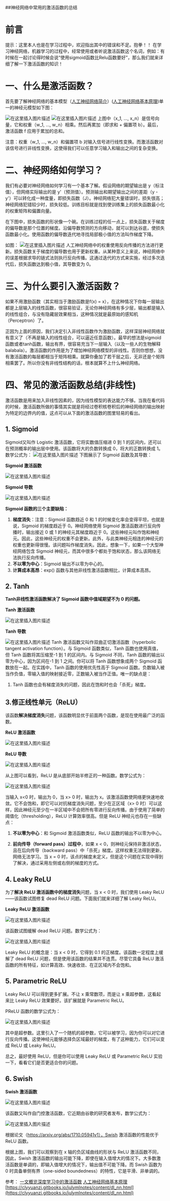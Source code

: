 ##神经网络中常用的激活函数的总结
# 前言

提示：这里本人也是在学习过程中，欢迎指出其中的错误和不足。抱拳！！
在学习神经网络，机器学习的过程中，经常使用或者听说激活函数这个名词，例如：有时候在一起讨论得时候会说“使用sigmoid函数比Relu函数要好”，那么我们就来详细了解一下激活函数的知识！


# 一、什么是激活函数？
首先要了解神经网络的基本模型（[人工神经网络简介](https://clyyuanzi.gitbooks.io/julymlnotes/content/dl_nn.html)）([人工神经网络基本原理](https://blog.csdn.net/tyhj_sf/article/details/54134210))单一的神经元模型如下图：

![在这里插入图片描述](https://img-blog.csdnimg.cn/20201116093952938.png?x-oss-process=image/watermark,type_ZmFuZ3poZW5naGVpdGk,shadow_10,text_aHR0cHM6Ly9ibG9nLmNzZG4ubmV0L3dlaXhpbl80NTA3MjgxMA==,size_16,color_FFFFFF,t_70#pic_center)
![在这里插入图片描述](https://img-blog.csdnimg.cn/20201116094353506.png?x-oss-process=image/watermark,type_ZmFuZ3poZW5naGVpdGk,shadow_10,text_aHR0cHM6Ly9ibG9nLmNzZG4ubmV0L3dlaXhpbl80NTA3MjgxMA==,size_16,color_FFFFFF,t_70#pic_center)
上图中（x_1, ..., x_n）是信号向量，它和权重（w_1, ..., w_n）相乘。然后再累加（即求和 + 偏置项 b）。最后，激活函数 f 应用于累加的总和。

注意：权重（w_1, ..., w_n）和偏置项 b 对输入信号进行线性变换。而激活函数对该信号进行非线性变换，这使得我们可以任意学习输入和输出之间的复杂变换。


# 二、神经网络如何学习？
我们有必要对神经网络如何学习有一个基本了解。假设网络的期望输出是 y（标注值），但网络实际输出的是 y'（预测值）。预测输出和期望输出之间的差距（y - y'）可以转化成一种度量，即损失函数（J）。神经网络犯大量错误时，损失很高；神经网络犯错较少时，损失较低。训练目标就是找到使训练集上的损失函数最小化的权重矩阵和偏置向量。

在下图中，损失函数的形状像一个碗。在训练过程的任一点上，损失函数关于梯度的偏导数是那个位置的梯度。沿偏导数预测的方向移动，就可以到达谷底，使损失函数最小化。使用函数的偏导数迭代地寻找局部极小值的方法叫作梯度下降。

如图：
![在这里插入图片描述](https://img-blog.csdnimg.cn/20201116094630301.png?x-oss-process=image/watermark,type_ZmFuZ3poZW5naGVpdGk,shadow_10,text_aHR0cHM6Ly9ibG9nLmNzZG4ubmV0L3dlaXhpbl80NTA3MjgxMA==,size_16,color_FFFFFF,t_70#pic_center)
人工神经网络中的权重使用反向传播的方法进行更新。损失函数关于梯度的偏导数也用于更新权重。从某种意义上来说，神经网络中的误差根据求导的链式法则执行反向传播。这通过迭代的方式来实施，经过多次迭代后，损失函数达到极小值，其导数变为 0。

# 三、为什么要引入激活函数？
如果不用激励函数（其实相当于激励函数是f(x) = x），在这种情况下你每一层输出都是上层输入的线性函数，很容易验证，无论你神经网络有多少层，输出都是输入的线性组合，与没有隐藏层效果相当，这种情况就是最原始的感知机（Perceptron）了。

正因为上面的原因，我们决定引入非线性函数作为激励函数，这样深层神经网络就有意义了（不再是输入的线性组合，可以逼近任意函数）。最早的想法是sigmoid函数或者tanh函数，输出有界，很容易充当下一层输入（以及一些人的生物解释balabala）。激活函数的作用是为了增加神经网络模型的非线性。否则你想想，没有激活函数的每层都相当于矩阵相乘。就算你叠加了若干层之后，无非还是个矩阵相乘罢了。所以你没有非线性结构的话，根本就算不上什么神经网络。

# 四、常见的激活函数总结(非线性)
激活函数是用来加入非线性因素的，因为线性模型的表达能力不够。当我在看代码的时候，激活函数所做的事情其实就是将经过卷积核卷积后的神经网络的输出映射为特定的边界内的值，这点可以从下面的激活函数的图里轻易的看出。

## 1. Sigmoid
Sigmoid又叫作 Logistic 激活函数，它将实数值压缩进 0 到 1 的区间内，还可以在预测概率的输出层中使用。该函数将大的负数转换成 0，将大的正数转换成 1。数学公式为：
![在这里插入图片描述](https://img-blog.csdnimg.cn/20201116095517200.png#pic_center)
下图展示了 Sigmoid 函数及其导数：

**Sigmoid 激活函数**

![在这里插入图片描述](https://img-blog.csdnimg.cn/20201116095600507.png?x-oss-process=image/watermark,type_ZmFuZ3poZW5naGVpdGk,shadow_10,text_aHR0cHM6Ly9ibG9nLmNzZG4ubmV0L3dlaXhpbl80NTA3MjgxMA==,size_16,color_FFFFFF,t_70#pic_center)

**Sigmoid 导数**

![在这里插入图片描述](https://img-blog.csdnimg.cn/20201116095727976.png?x-oss-process=image/watermark,type_ZmFuZ3poZW5naGVpdGk,shadow_10,text_aHR0cHM6Ly9ibG9nLmNzZG4ubmV0L3dlaXhpbl80NTA3MjgxMA==,size_16,color_FFFFFF,t_70#pic_center)

**Sigmoid 函数的三个主要缺陷：**
1. **梯度消失**：注意：Sigmoid 函数趋近 0 和 1 的时候变化率会变得平坦，也就是说，Sigmoid 的梯度趋近于 0。神经网络使用 Sigmoid 激活函数进行反向传播时，输出接近 0 或 1 的神经元其梯度趋近于 0。这些神经元叫作饱和神经元。因此，这些神经元的权重不会更新。此外，与此类神经元相连的神经元的权重也更新得很慢。该问题叫作梯度消失。因此，想象一下，如果一个大型神经网络包含 Sigmoid 神经元，而其中很多个都处于饱和状态，那么该网络无法执行反向传播。
 2. **不以零为中心**：Sigmoid 输出不以零为中心的。
 3.  **计算成本高昂**：exp() 函数与其他非线性激活函数相比，计算成本高昂。
## 2. Tanh
**Tanh非线性激活函数解决了 Sigmoid 函数中值域期望不为 0 的问题。**

**Tanh 激活函数**

![在这里插入图片描述](https://img-blog.csdnimg.cn/20201116100457863.png?x-oss-process=image/watermark,type_ZmFuZ3poZW5naGVpdGk,shadow_10,text_aHR0cHM6Ly9ibG9nLmNzZG4ubmV0L3dlaXhpbl80NTA3MjgxMA==,size_16,color_FFFFFF,t_70#pic_center)

**Tanh 导数**

![在这里插入图片描述](https://img-blog.csdnimg.cn/20201116100526382.png?x-oss-process=image/watermark,type_ZmFuZ3poZW5naGVpdGk,shadow_10,text_aHR0cHM6Ly9ibG9nLmNzZG4ubmV0L3dlaXhpbl80NTA3MjgxMA==,size_16,color_FFFFFF,t_70#pic_center)
Tanh 激活函数又叫作双曲正切激活函数（hyperbolic tangent activation function）。与 Sigmoid 函数类似，Tanh 函数也使用真值，但 Tanh 函数将其压缩至-1 到 1 的区间内。与 Sigmoid 不同，Tanh 函数的输出以零为中心，因为区间在-1 到 1 之间。你可以将 Tanh 函数想象成两个 Sigmoid 函数放在一起。在实践中，Tanh 函数的使用优先性高于 Sigmoid 函数。负数输入被当作负值，零输入值的映射接近零，正数输入被当作正值。唯一的缺点是：
1. Tanh 函数也会有梯度消失的问题，因此在饱和时也会「杀死」梯度。
## 3.修正线性单元（ReLU）
该函数**解决梯度消失**问题，该函数明显优于前面两个函数，是现在使用最广泛的函数。

**ReLU 激活函数**

![在这里插入图片描述](https://img-blog.csdnimg.cn/20201116100859982.png?x-oss-process=image/watermark,type_ZmFuZ3poZW5naGVpdGk,shadow_10,text_aHR0cHM6Ly9ibG9nLmNzZG4ubmV0L3dlaXhpbl80NTA3MjgxMA==,size_16,color_FFFFFF,t_70#pic_center)

**ReLU 导数**

![在这里插入图片描述](https://img-blog.csdnimg.cn/20201116100931615.png?x-oss-process=image/watermark,type_ZmFuZ3poZW5naGVpdGk,shadow_10,text_aHR0cHM6Ly9ibG9nLmNzZG4ubmV0L3dlaXhpbl80NTA3MjgxMA==,size_16,color_FFFFFF,t_70#pic_center)

从上图可以看到，ReLU 是从底部开始半修正的一种函数。数学公式为：

![在这里插入图片描述](https://img-blog.csdnimg.cn/20201116101307433.png#pic_center)


当输入 x<0 时，输出为 0，当 x> 0 时，输出为 x。该激活函数使网络更快速地收敛。它不会饱和，即它可以对抗梯度消失问题，至少在正区域（x> 0 时）可以这样，因此神经元至少在一半区域中不会把所有零进行反向传播。由于使用了简单的阈值化（thresholding），ReLU 计算效率很高。但是 ReLU 神经元也存在一些缺点：

1. **不以零为中心**：和 Sigmoid 激活函数类似，ReLU 函数的输出不以零为中心。

2. **前向传导（forward pass）过程中**，如果 x < 0，则神经元保持非激活状态，且在后向传导（backward pass）中「杀死」梯度。这样权重无法得到更新，网络无法学习。当 x = 0 时，该点的梯度未定义，但是这个问题在实现中得到了解决，通过采用左侧或右侧的梯度的方式。

## 4. Leaky ReLU
为了**解决 ReLU 激活函数中的梯度消失**问题，当 x < 0 时，我们使用 Leaky ReLU——该函数试图修复 dead ReLU 问题。下面我们就来详细了解 Leaky ReLU。

**Leaky ReLU 激活函数**

![在这里插入图片描述](https://img-blog.csdnimg.cn/20201116101234503.png?x-oss-process=image/watermark,type_ZmFuZ3poZW5naGVpdGk,shadow_10,text_aHR0cHM6Ly9ibG9nLmNzZG4ubmV0L3dlaXhpbl80NTA3MjgxMA==,size_16,color_FFFFFF,t_70#pic_center)

该函数试图缓解 dead ReLU 问题。数学公式为：

![在这里插入图片描述](https://img-blog.csdnimg.cn/20201116101254851.png#pic_center)


Leaky ReLU 的概念是：当 x < 0 时，它得到 0.1 的正梯度。该函数一定程度上缓解了 dead ReLU 问题，但是使用该函数的结果并不连贯。尽管它具备 ReLU 激活函数的所有特征，如计算高效、快速收敛、在正区域内不会饱和。

## 5. Parametric ReLU
Leaky ReLU 可以得到更多扩展。不让 x 乘常数项，而是让 x 乘超参数，这看起来比 Leaky ReLU 效果要好。该扩展就是 Parametric ReLU。

PReLU 函数的数学公式为：

![在这里插入图片描述](https://img-blog.csdnimg.cn/20201116101421599.png#pic_center)

其中是超参数。这里引入了一个随机的超参数，它可以被学习，因为你可以对它进行反向传播。这使神经元能够选择负区域最好的梯度，有了这种能力，它们可以变成 ReLU 或 Leaky ReLU。

总之，最好使用 ReLU，但是你可以使用 Leaky ReLU 或 Parametric ReLU 实验一下，看看它们是否更适合你的问题。

## 6. Swish

**Swish 激活函数**

![在这里插入图片描述](https://img-blog.csdnimg.cn/2020111610154686.png?x-oss-process=image/watermark,type_ZmFuZ3poZW5naGVpdGk,shadow_10,text_aHR0cHM6Ly9ibG9nLmNzZG4ubmV0L3dlaXhpbl80NTA3MjgxMA==,size_16,color_FFFFFF,t_70#pic_center)

该函数又叫作自门控激活函数，它近期由谷歌的研究者发布，数学公式为：

![在这里插入图片描述](https://img-blog.csdnimg.cn/20201116101626924.png#pic_center)

根据论文（https://arxiv.org/abs/1710.05941v1），Swish 激活函数的性能优于 ReLU 函数。

根据上图，我们可以观察到在 x 轴的负区域曲线的形状与 ReLU 激活函数不同，因此，Swish 激活函数的输出可能下降，即使在输入值增大的情况下。大多数激活函数是单调的，即输入值增大的情况下，输出值不可能下降。而 Swish 函数为 0 时具备单侧有界（one-sided boundedness）的特性，它是平滑、非单调的。

参考：
[一文概览深度学习中的激活函数](https://www.jiqizhixin.com/articles/2017-11-02-26)
[人工神经网络基本原理](https://blog.csdn.net/tyhj_sf/article/details/54134210)
[https://clyyuanzi.gitbooks.io/julymlnotes/content/dl_nn.html](https://clyyuanzi.gitbooks.io/julymlnotes/content/dl_nn.html)